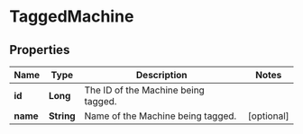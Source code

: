 
# TaggedMachine

## Properties
Name | Type | Description | Notes
------------ | ------------- | ------------- | -------------
**id** | **Long** | The ID of the Machine being tagged. | 
**name** | **String** | Name of the Machine being tagged. |  [optional]




